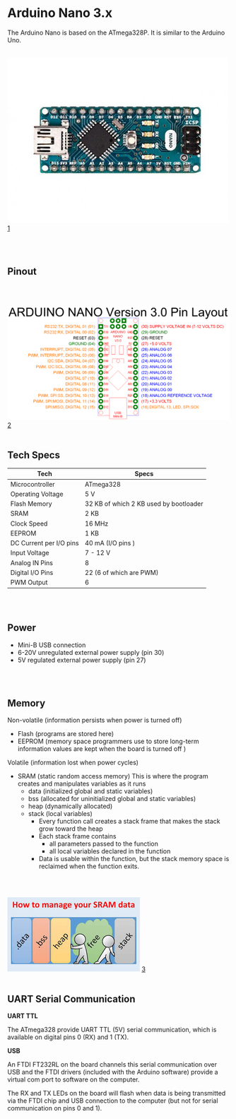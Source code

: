 # Arduino Nano 3.x

The Arduino Nano is based on the ATmega328P. It is similar to the Arduino Uno.
</br></br>

![Arduino Nano Top View](./images/nano.jpg "Arduino Nano") [1](https://store-cdn.arduino.cc/usa/catalog/product/cache/1/image/500x375/f8876a31b63532bbba4e781c30024a0a/A/0/A000005_front_2.jpg)

</br> </br>

## Pinout

</br></br>

![Pinout](./images/Nano_PinOut.png "Arduino Nano Pinout") [2](http://www.keywild.com/arduino/gallery/Nano_PinOut.png)
</br></br>

## Tech Specs

| Tech | Specs |
| ---- | ----- |
| Microcontroller | ATmega328 |
| Operating Voltage | 5 V |
| Flash Memory | 32 KB of which 2 KB used by bootloader |
| SRAM | 2 KB |
| Clock Speed | 16 MHz |
| EEPROM | 1 KB |
| DC Current per I/O pins | 40 mA (I/O pins )
| Input Voltage | 7 - 12 V |
| Analog IN Pins | 8 |
| Digital I/O Pins | 22 (6 of which are PWM) |
| PWM Output | 6 |

</br></br>

## Power  

- Mini-B USB connection
- 6-20V unregulated external power supply (pin 30)
- 5V regulated external power supply (pin 27)

</br></br>

## Memory

Non-volatile (information persists when power is turned off)
- Flash  (programs are stored here)
- EEPROM (memory space programmers use to store long-term information
          values are kept when the board is turned off )

Volatile (information lost when power cycles)
- SRAM (static random access memory) This is where the program creates and manipulates variables as it runs
    - data (initialized global and static variables)
    - bss (allocated for uninitialized global and static variables)
    - heap (dynamically allocated)
    - stack (local variables)
        - Every function call creates a stack frame that makes the stack grow toward the heap
        - Each stack frame contains 
            - all parameters passed to the function
            - all local variables declared in the function
        - Data is usable within the function, but the stack memory space is reclaimed when the function exits. 

</br></br>

![Manage SRAM Data](./images/sram.jpeg "Arduino SRAM") [3](https://i.ytimg.com/vi/iOJ52VIvqYM/maxresdefault.jpg)
</br></br>

## UART Serial Communication

**UART TTL**

The ATmega328 provide UART TTL (5V) serial communication, which is available on digital pins 0 (RX) and 1 (TX).

**USB** 

An FTDI FT232RL on the board channels this serial communication over USB and the FTDI drivers (included with the Arduino software) provide a virtual com port to software on the computer.

The RX and TX LEDs on the board will flash when data is being transmitted via the FTDI chip and USB connection to the computer (but not for serial communication on pins 0 and 1).
